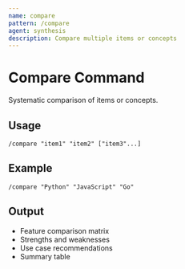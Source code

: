 ```yaml
---
name: compare
pattern: /compare
agent: synthesis
description: Compare multiple items or concepts
---
```


# Compare Command

Systematic comparison of items or concepts.

## Usage
`/compare "item1" "item2" ["item3"...]`

## Example
`/compare "Python" "JavaScript" "Go"`

## Output
- Feature comparison matrix
- Strengths and weaknesses
- Use case recommendations
- Summary table